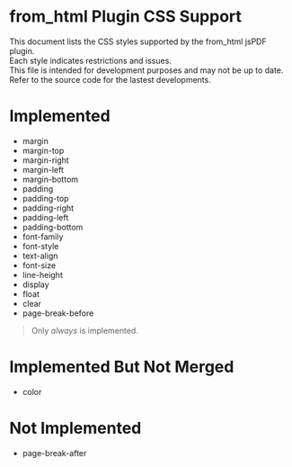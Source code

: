 <!--
/**
 * Copyright (c) 2014 Steven Spungin (TwelveTone LLC)  steven@twelvetone.tv
 *
 * Licensed under the MIT License.
 * http://opensource.org/licenses/mit-license
 */ 
-->

# from_html Plugin CSS Support
This document lists the CSS styles supported by the from_html jsPDF plugin.  
Each style indicates restrictions and issues.  
This file is intended for development purposes and may not be up to date.  
Refer to the source code for the lastest developments.

# Implemented

* margin
* margin-top
* margin-right
* margin-left
* margin-bottom
* padding
* padding-top
* padding-right
* padding-left
* padding-bottom
* font-family
* font-style
* text-align
* font-size
* line-height
* display
* float
* clear
* page-break-before
> Only _always_ is implemented.

# Implemented But Not Merged
* color

# Not Implemented
* page-break-after